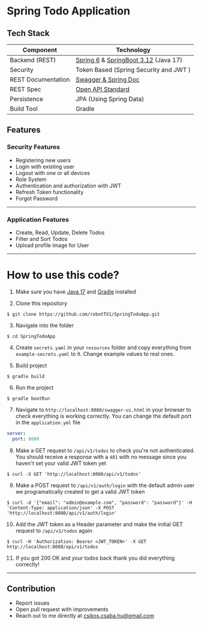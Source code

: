 # Spring Todo Application

## Tech Stack
| Component          | Technology                                                                                                                    |
|--------------------|-------------------------------------------------------------------------------------------------------------------------------|
| Backend (REST)     | [Spring 6](https://spring.io/projects/spring-framework) & [SpringBoot 3.12](https://projects.spring.io/spring-boot) (Java 17) |
| Security           | Token Based (Spring Security and JWT )                                                                                        |
| REST Documentation | [Swagger & Spring Doc](https://springdoc.org/)                                                                                |
| REST Spec          | [Open API Standard](https://www.openapis.org/)                                                                                |
| Persistence        | JPA (Using Spring Data)                                                                                                       |
| Build Tool         | Gradle                                                                                                                        |

## Features

### Security Features

- Registering new users
- Login with existing user
- Logout with one or all devices
- Role System
- Authentication and authorization with JWT
- Refresh Token functionality
- Forgot Password

***

### Application Features

- Create, Read, Update, Delete Todos
- Filter and Sort Todos
- Upload profile image for User

***

# How to use this code?

1. Make sure you have [Java 17](https://www.oracle.com/java/technologies/javase/jdk17-archive-downloads.html) and [Gradle](https://gradle.org/install/) installed

2. Clone this repository
```
$ git clone https://github.com/robotTX1/SpringTodoApp.git
```

3. Navigate into the folder

```
$ cd SpringTodoApp
```

4. Create `secrets.yaml` in your `resources` folder and copy everything from `example-secrets.yaml` to it.
   Change example values to real ones.

5. Build project

```
$ gradle build
```

6. Run the project

```
$ gradle bootRun
```

7. Navigate to `http://localhost:8080/swagger-ui.html` in your browser to check everything is working correctly. You can change the default port in the `application.yml` file

```yml
server:
  port: 8080
```

8. Make a GET request to `/api/v1/todos` to check you're not authenticated. You should receive a response with a `401` with no message since you haven't set your valid JWT token yet

```
$ curl -X GET 'http://localhost:8080/api/v1/todos'
```

9. Make a POST request to `/api/v1/auth/login` with the default admin user we programatically created to get a valid JWT token

```
$ curl -d '{"email": "admin@example.com", "password": "password"}' -H 'Content-Type: application/json' -X POST 'http://localhost:8080/api/v1/auth/login'
```

10. Add the JWT token as a Header parameter and make the initial GET request to `/api/v1/todos` again

```
$ curl -H 'Authorization: Bearer <JWT_TOKEN>' -X GET http://localhost:8080/api/v1/todos
```

11. If you got 200 OK and your todos back thank you did everything correctly!

***

## Contribution

- Report issues
- Open pull request with improvements
- Reach out to me directly at <csikos.csaba.hu@gmail.com>